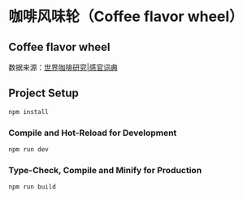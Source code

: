 # 咖啡风味轮（Coffee flavor wheel）
## Coffee flavor wheel
数据来源：[世界咖啡研究|感官词典](https://worldcoffeeresearch.org/resources/sensory-lexicon)

## Project Setup

```sh
npm install
```

### Compile and Hot-Reload for Development

```sh
npm run dev
```

### Type-Check, Compile and Minify for Production

```sh
npm run build
```
